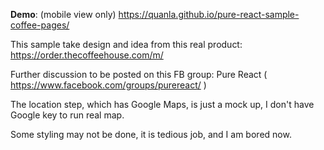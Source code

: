 **Demo**: (mobile view only) https://quanla.github.io/pure-react-sample-coffee-pages/

This sample take design and idea from this real product: https://order.thecoffeehouse.com/m/

Further discussion to be posted on this FB group: Pure React ( https://www.facebook.com/groups/purereact/ )

The location step, which has Google Maps, is just a mock up, I don't have Google key to run real map.

Some styling may not be done, it is tedious job, and I am bored now.
